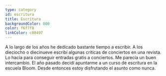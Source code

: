 ```yaml
---
type: category
id: escritura
title: Escritura
backgroundColor: 000
color: f6f7f8
linkColor: c08497
---
```


A lo largo de los años he dedicado bastante tiempo a escribir. A los dieciocho o diecinueve escribí algunas críticas de conciertos en una revista. Lo hacía para conseguir entradas gratis a conciertos. Me parecía un buen intercambio. El año pasado decidí apuntarme a un curso de escritura en la escuela Bloom. Desde entonces estoy disfrutando el asunto como nunca.

